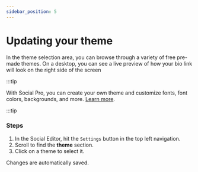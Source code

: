 ```yaml
---
sidebar_position: 5
---
```


# Updating your theme

In the theme selection area, you can browse through a variety of free pre-made themes. On a desktop, you can see a live preview of how your bio link will look on the right side of the screen

:::tip

With Social Pro, you can create your own theme and customize fonts, font colors, backgrounds, and more. [Learn more](tutorial-basics/appearance/themes/creating-a-custom-theme).

:::tip

### Steps

1. In the Social Editor, hit the `Settings` button in the top left navigation.
2. Scroll to find the **theme** section.
3. Click on a theme to select it.

Changes are automatically saved.
